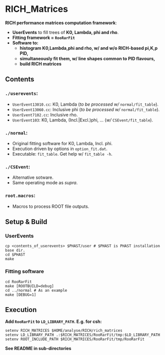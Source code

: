 # RICH_Matrices

**RICH performance matrices computation framework**:
 - **UserEvents** to fill trees of **K0, Lambda, phi and rho**.
 - **Fitting framework = `RooRarFit`**
 - **Software to:**
   - **histogram K0,Lambda,phi and rho, w/ and w/o RICH-based pi,K,p PID,**
   - **simultaneously fit them, w/ line shapes common to PID flavours,**
   - **build RICH matrices**

## Contents
### `./userevents`:
 - `UserEvent13010.cc`: K0, Lambda (*to be processed w/* `normal/fit_table`).
 - `UserEvent13060.cc`: Inclusive phi (*to be processed w/* `normal/fit_table`).
 - `UserEvent7102.cc`:  Inclusive rho.
 - `UserEvent103`: K0, Lambda, (Incl.|Excl.)phi, ... (*w/* `CSEvent/fit_table`).
### `./normal`:
 - Original fitting software for K0, Lambda, Incl. phi.
 - Execution driven by options in `option_fit.dat`.
 - Executable: `fit_table`. Get help w/ `fit_table -h`.
### `./CSEvent`:
 - Alternative sotware.
 - Same operating mode as *supra*.
### `root.macros`:
 - Macros to process ROOT file outputs.

## Setup & Build
### UserEvents
```
cp <contents_of_userevents> $PHAST/user # $PHAST is PHAST installation base dir.
cd $PHAST
make
```
### Fitting software
```
cd RooRarFit
make [ROOTBUILD=debug]
cd ../normal # As an example
make [DEBUG=1]
```

## Execution

**Add `RooRarFit` to `LD_LIBRARY_PATH`. E.g. for csh:**
```
setenv RICH_MATRICES $HOME/analyse/RICH/rich_matrices
setenv LD_LIBRARY_PATH .:$RICH_MATRICES/RooRarFit/tmp:$LD_LIBRARY_PATH
setenv ROOT_INCLUDE_PATH $RICH_MATRICES/RooRarFit/tmp/RooRarFit
```
**See README in sub-directories**
